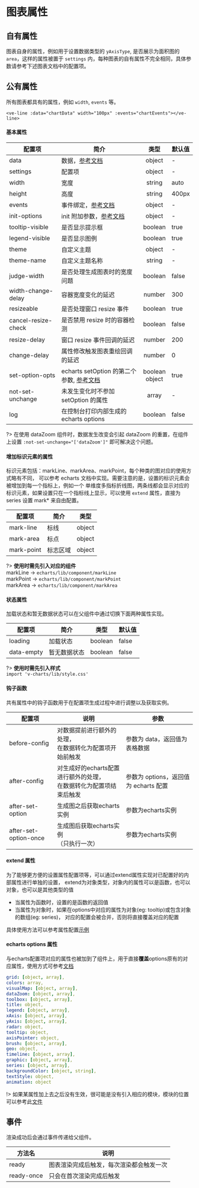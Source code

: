 # 图表属性

## 自有属性

图表自身的属性，例如用于设置数据类型的 `yAxisType`, 是否展示为面积图的 `area`，这样的属性被置于
 `settings` 内，每种图表的自有属性不完全相同，具体参数请参考下述图表文档中的配置项。

## 公有属性

所有图表都具有的属性，例如 `width`, `events` 等。

```vue
<ve-line :data="chartData" width="100px" :events="chartEvents"></ve-line>
```

#### 基本属性
| 配置项 | 简介 | 类型 | 默认值 |
| ----- | --- |:----:| --- |
| data | 数据，[参考文档](/data) | object | - |
| settings | 配置项 | object | - |
| width | 宽度 | string | auto |
| height | 高度 | string | 400px |
| events | 事件绑定，[参考文档](/event) | object | - |
| init-options | init 附加参数，[参考文档](http://echarts.baidu.com/api.html#echarts.init) | object | - |
| tooltip-visible | 是否显示提示框 | boolean | true |
| legend-visible | 是否显示图例 | boolean | true |
| theme | 自定义主题 | object | - |
| theme-name | 自定义主题名称 | string | - |
| judge-width | 是否处理生成图表时的宽度问题 | boolean | false |
| width-change-delay | 容器宽度变化的延迟 | number | 300 |
| resizeable | 是否处理窗口 resize 事件 | boolean | true |
| cancel-resize-check | 是否禁用 resize 时的容器检测 | boolean | false |
| resize-delay | 窗口 resize 事件回调的延迟 | number | 200 |
| change-delay | 属性修改触发图表重绘回调的延迟 | number | 0 |
| set-option-opts | echarts setOption 的第二个参数, [参考文档](http://echarts.baidu.com/api.html#echartsInstance.setOption) | boolean<br>object | true |
| not-set-unchange | 未发生变化时不参加 setOption 的属性 | array | - |
| log | 在控制台打印内部生成的echarts options | boolean | false |

?> 在使用 dataZoom 组件时，数据发生改变会引起 dataZoom 的重置，在组件上设置 `:not-set-unchange="['dataZoom']"` 即可解决这个问题。

#### 增加标识元素的属性

标识元素包括：markLine、markArea、markPoint，每个种类的图对应的使用方式略有不同，
可以参考 echarts 文档中实现。需要注意的是，设置的标识元素会被增加到每一个指标上，例如一个
单维度多指标折线图，两条线都会显示对应的标识元素，如果设置只在一个指标线上显示，可以使用 `extend`
属性，直接为 series 设置 mark* 来自由配置。 

| 配置项 | 简介 | 类型 |
| ----- | --- |:----:|
| mark-line | 标线 | object |
| mark-area | 标点 | object |
| mark-point | 标志区域 | object |

?> **使用时需先引入对应的组件**
<br>markLine -> `echarts/lib/component/markLine`
<br>markPoint -> `echarts/lib/component/markPoint`
<br>markArea -> `echarts/lib/component/markArea`


#### 状态属性

加载状态和暂无数据状态可以在父组件中通过切换下面两种属性实现。

| 配置项 | 简介 | 类型 | 默认值 |
| ----- | --- |:----:| --- |
| loading | 加载状态 | boolean | false |
| data-empty | 暂无数据状态 | boolean | false |
?> **使用时需先引入样式**
<br>`import 'v-charts/lib/style.css'`


#### 钩子函数

共有属性中的钩子函数用于在配置项生成过程中进行调整以及获取实例。

| 配置项 | 说明 | 参数 |
| ----- | --- | --- |
| before-config | 对数据提前进行额外的处理，<br>在数据转化为配置项开始前触发 | 参数为 data，返回值为表格数据 |
| after-config | 对生成好的echarts配置进行额外的处理，<br>在数据转化为配置项结束后触发 | 参数为 options，返回值为 echarts 配置 |
| after-set-option | 生成图之后获取echarts实例 | 参数为echarts实例 |
| after-set-option-once | 生成图后获取echarts实例<br>（只执行一次） | 参数为echarts实例 |

#### extend 属性

为了能够更方便的设置属性配置项等，可以通过extend属性实现对已配置好的内部属性进行单独的设置，
extend为对象类型，对象内的属性可以是函数，也可以对象，也可以是其他类型的值

- 当属性为函数时，设置的是函数的返回值
- 当属性为对象时，如果在options中对应的属性为对象(eg: tooltip)或包含对象的数组(eg: series)，
对应的配置会被合并，否则将直接覆盖对应的配置

具体使用方法可以参考属性配置[示例](/props-demo2)

#### echarts options 属性

与echarts配置项对应的属性也被加到了组件上，用于直接**覆盖**options原有的对应属性，使用方式可参考[文档](http://echarts.baidu.com/option.html)

```yaml
grid: [object, array],
colors: array,
visualMap: [object, array],
dataZoom: [object, array],
toolbox: [object, array],
title: object,
legend: [object, array],
xAxis: [object, array],
yAxis: [object, array],
radar: object,
tooltip: object,
axisPointer: object,
brush: [object, array],
geo: object,
timeline: [object, array],
graphic: [object, array],
series: [object, array],
backgroundColor: [object, string],
textStyle: object,
animation: object
```

!> 如果某属性加上去之后没有生效，很可能是没有引入相应的模块，模块的位置可以参考此[文件](https://github.com/ecomfe/echarts/blob/master/index.js)

## 事件

渲染成功后会通过事件传递给父组件。

| 方法名 | 说明 |
| ----- | --- |
| ready | 图表渲染完成后触发，每次渲染都会触发一次 |
| ready-once | 只会在首次渲染完成后触发 |
